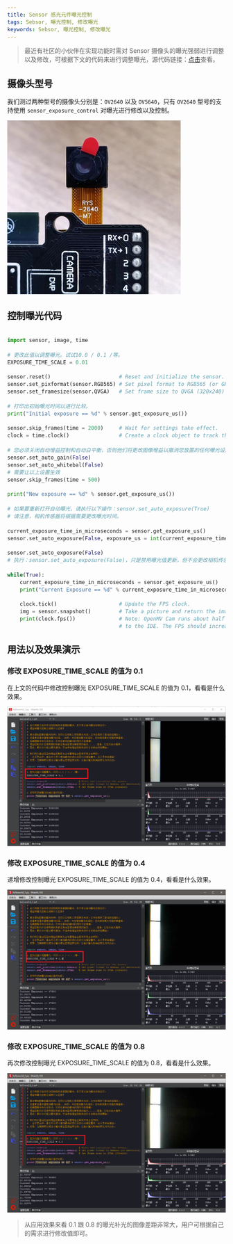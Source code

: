 ```yaml
---
title: Sensor 感光元件曝光控制
tags: Sebsor, 曝光控制, 修改曝光
keywords: Sebsor, 曝光控制, 修改曝光
---
```


> 最近有社区的小伙伴在实现功能时需对 Sensor 摄像头的曝光强弱进行调整以及修改，可根据下文的代码来进行调整曝光，源代码链接：[点击](https://book.openmv.cc/example/21-Sensor-Control/sensor_exposure_control.html)查看。

## 摄像头型号

我们测过两种型号的摄像头分别是：`OV2640` 以及 `OV5640`，只有 `OV2640` 型号的支持使用 `sensor_exposure_control` 对曝光进行修改以及控制。

![ov2640](./assets/ov2640.jpg)

## 控制曝光代码

```python

import sensor, image, time

# 更改此值以调整曝光。试试10.0 / 0.1 /等。
EXPOSURE_TIME_SCALE = 0.01

sensor.reset()                      # Reset and initialize the sensor.
sensor.set_pixformat(sensor.RGB565) # Set pixel format to RGB565 (or GRAYSCALE)
sensor.set_framesize(sensor.QVGA)   # Set frame size to QVGA (320x240)

# 打印出初始曝光时间以进行比较。
print("Initial exposure == %d" % sensor.get_exposure_us())

sensor.skip_frames(time = 2000)     # Wait for settings take effect.
clock = time.clock()                # Create a clock object to track the FPS.

# 您必须关闭自动增益控制和自动白平衡，否则他们将更改图像增益以撤消您放置的任何曝光设置...
sensor.set_auto_gain(False)
sensor.set_auto_whitebal(False)
# 需要让以上设置生效
sensor.skip_frames(time = 500)

print("New exposure == %d" % sensor.get_exposure_us())

# 如果要重新打开自动曝光，请执行以下操作：sensor.set_auto_exposure(True)
# 请注意，相机传感器将根据需要更改曝光时间。

current_exposure_time_in_microseconds = sensor.get_exposure_us()
sensor.set_auto_exposure(False, exposure_us = int(current_exposure_time_in_microseconds * EXPOSURE_TIME_SCALE))

sensor.set_auto_exposure(False)
# 执行：sensor.set_auto_exposure(False)，只是禁用曝光值更新，但不会更改相机传感器确定的曝光值。

while(True):
    current_exposure_time_in_microseconds = sensor.get_exposure_us()
    print("Current Exposure == %d" % current_exposure_time_in_microseconds)
        
    clock.tick()                    # Update the FPS clock.
    img = sensor.snapshot()         # Take a picture and return the image.
    print(clock.fps())              # Note: OpenMV Cam runs about half as fast when connected
                                    # to the IDE. The FPS should increase once disconnected.
```

## 用法以及效果演示

### 修改 EXPOSURE_TIME_SCALE 的值为 0.1

在上文的代码中修改控制曝光 EXPOSURE_TIME_SCALE 的值为 0.1，看看是什么效果。

![sensor_one](./assets/sensor_one.png)

### 修改 EXPOSURE_TIME_SCALE 的值为 0.4

递增修改控制曝光 EXPOSURE_TIME_SCALE 的值为 0.4，看看是什么效果。

![sensor_one](./assets/sensor_two.png)

### 修改 EXPOSURE_TIME_SCALE 的值为 0.8

再次修改控制曝光 EXPOSURE_TIME_SCALE 的值为 0.8，看看是什么效果。

![sensor_one](./assets/sensor_three.png)

> 从应用效果来看 0.1 跟 0.8 的曝光补光的图像差距非常大，用户可根据自己的需求进行修改值即可。